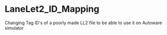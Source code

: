 # LaneLet2_ID_Mapping
Changing Tag ID's of a poorly made LL2 file to be able to use it on Autoware simulator
